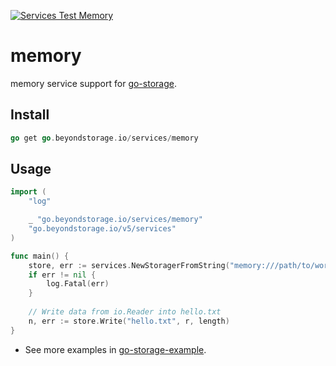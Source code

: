 [![Services Test Memory](https://github.com/beyondstorage/go-storage/actions/workflows/services-test-memory.yml/badge.svg)](https://github.com/beyondstorage/go-storage/actions/workflows/services-test-memory.yml)

# memory

memory service support for [go-storage](https://github.com/beyondstorage/go-storage).

## Install

```go
go get go.beyondstorage.io/services/memory
```

## Usage

```go
import (
	"log"

	_ "go.beyondstorage.io/services/memory"
	"go.beyondstorage.io/v5/services"
)

func main() {
	store, err := services.NewStoragerFromString("memory:///path/to/workdir")
	if err != nil {
		log.Fatal(err)
	}
	
	// Write data from io.Reader into hello.txt
	n, err := store.Write("hello.txt", r, length)
}
```

- See more examples in [go-storage-example](https://github.com/beyondstorage/go-storage-example).
